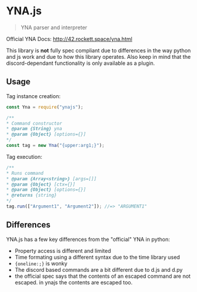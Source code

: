 # YNA.js

> YNA parser and interpreter

Official YNA Docs: <http://42.rockett.space/yna.html>

This library is **not** fully spec compliant due to differences in the way python and js work and due to how this library operates. Also keep in mind that the discord-dependant functionality is only available as a plugin.

## Usage

Tag instance creation:

```js
const Yna = require("ynajs");

/**
* Command constructor
* @param {String} yna
* @param {Object} [options={}]
*/
const tag = new Yna("{upper:arg1;}");
```

Tag execution:

```js
/**
* Runs command
* @param {Array<string>} [args=[]]
* @param {Object} [ctx={}]
* @param {Object} [options={}]
* @returns {string}
*/
tag.run(["Argument1", "Argument2"]); //=> "ARGUMENT1"
```

## Differences

YNA.js has a few key differences from the "official" YNA in python:

- Property access is different and limited
- Time formating using a different syntax due to the time library used
- `{oneline:;}` is wonky
- The discord based commands are a bit different due to d.js and d.py
- the official spec says that the contents of an escaped command are not escaped. in ynajs the contents are escaped too.
